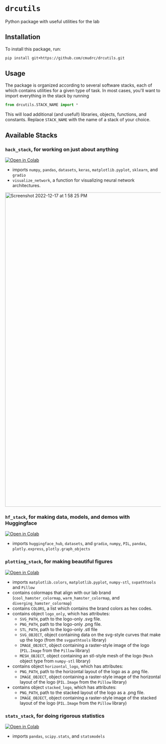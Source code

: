 # `drcutils`
Python package with useful utilities for the lab

## Installation
To install this package, run:
```bash
pip install git+https://github.com/cmudrc/drcutils.git
```

## Usage
The package is organized according to several software stacks, each of which contains utilities for a given type of task. In most cases, you'll want to import everything in the stack by running
```python
from drcutils.STACK_NAME import *
```
This will load additional (and useful!) libraries, objects, functions, and constants. Replace `STACK_NAME` with the name of a stack of your choice. 

## Available Stacks

### `hack_stack`, for working on just about anything 

[![Open in Colab](https://colab.research.google.com/assets/colab-badge.svg)](https://colab.research.google.com/github/cmudrc/drcutils/blob/main/examples/hack_stack.ipynb) 
- imports `numpy`, `pandas`, `datasets`, `keras`, `matplotlib.pyplot`, `sklearn`, and `gradio`
- `visualize_network`, a function for visualizing neural network architectures.
<img width="1016" alt="Screenshot 2022-12-17 at 1 58 25 PM" src="https://user-images.githubusercontent.com/6705753/208257417-7c6d470e-714f-455c-9ed0-22912934e710.png">

### `hf_stack`, for making data, models, and demos with Huggingface 

[![Open in Colab](https://colab.research.google.com/assets/colab-badge.svg)](https://colab.research.google.com/github/cmudrc/drcutils/blob/main/examples/hf_stack.ipynb) 
- imports `huggingface_hub`, `datasets`, and `gradio`, `numpy`, `PIL`, `pandas`, `plotly.express`, `plotly.graph_objects`

### `plotting_stack`, for making beautiful figures 

[![Open in Colab](https://colab.research.google.com/assets/colab-badge.svg)](https://colab.research.google.com/github/cmudrc/drcutils/blob/main/examples/plotting_stack.ipynb) 
- imports `matplotlib.colors`, `matplotlib.pyplot`, `numpy-stl`, `svpathtools` and `Pillow`
- contains colormaps that align with our lab brand (`cool_hamster_colormap`, `warm_hamster_colormap`, and `diverging_hamster_colormap`)
- contains `COLORS`, a list which contains the brand colors as hex codes. 
- contains object `logo_only`, which has attributes:
  - `SVG_PATH`, path to the logo-only .svg file.
  - `PNG_PATH`, path to the logo-only .png file.
  - `STL_PATH`, path to the logo-only .stl file
  - `SVG_OBJECT`, object containing data on the svg-style curves that make up the logo (from the `svgpathtools` library)
  - `IMAGE_OBJECT`, object containing a raster-style image of the logo (`PIL.Image` from the `Pillow` library)
  - `MESH_OBJECT`, object containing an stl-style mesh of the logo (`Mesh` object type from `numpy-stl` library)
- contains object `horizontal_logo`, which has attributes:
  - `PNG_PATH`, path to the horizontal layout of the logo as a .png file.
  - `IMAGE_OBJECT`, object containing a raster-style image of the horizontal layout of the logo (`PIL.Image` from the `Pillow` library)
- contains object `stacked_logo`, which has attributes:
  - `PNG_PATH`, path to the stacked layout of the logo as a .png file.
  - `IMAGE_OBJECT`, object containing a raster-style image of the stacked layout of the logo (`PIL.Image` from the `Pillow` library)    

### `stats_stack`, for doing rigorous statistics 

[![Open in Colab](https://colab.research.google.com/assets/colab-badge.svg)](https://colab.research.google.com/github/cmudrc/drcutils/blob/main/examples/stats_stack.ipynb) 
- imports `pandas`, `scipy.stats`, and `statsmodels`
